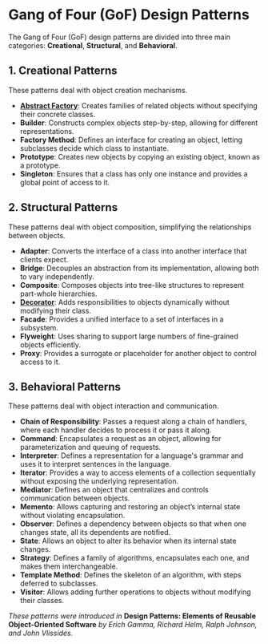 # Gang of Four (GoF) Design Patterns

The Gang of Four (GoF) design patterns are divided into three main categories: **Creational**, **Structural**, and **Behavioral**.

## 1. Creational Patterns
These patterns deal with object creation mechanisms.

- **[Abstract Factory](abstractFactory.md)**: Creates families of related objects without specifying their concrete classes.
- **Builder**: Constructs complex objects step-by-step, allowing for different representations.
- **Factory Method**: Defines an interface for creating an object, letting subclasses decide which class to instantiate.
- **Prototype**: Creates new objects by copying an existing object, known as a prototype.
- **Singleton**: Ensures that a class has only one instance and provides a global point of access to it.

## 2. Structural Patterns
These patterns deal with object composition, simplifying the relationships between objects.

- **Adapter**: Converts the interface of a class into another interface that clients expect.
- **Bridge**: Decouples an abstraction from its implementation, allowing both to vary independently.
- **Composite**: Composes objects into tree-like structures to represent part-whole hierarchies.
- **[Decorator](decorator.md)**: Adds responsibilities to objects dynamically without modifying their class.
- **Facade**: Provides a unified interface to a set of interfaces in a subsystem.
- **Flyweight**: Uses sharing to support large numbers of fine-grained objects efficiently.
- **Proxy**: Provides a surrogate or placeholder for another object to control access to it.

## 3. Behavioral Patterns
These patterns deal with object interaction and communication.

- **Chain of Responsibility**: Passes a request along a chain of handlers, where each handler decides to process it or pass it along.
- **Command**: Encapsulates a request as an object, allowing for parameterization and queuing of requests.
- **Interpreter**: Defines a representation for a language's grammar and uses it to interpret sentences in the language.
- **Iterator**: Provides a way to access elements of a collection sequentially without exposing the underlying representation.
- **Mediator**: Defines an object that centralizes and controls communication between objects.
- **Memento**: Allows capturing and restoring an object’s internal state without violating encapsulation.
- **Observer**: Defines a dependency between objects so that when one changes state, all its dependents are notified.
- **State**: Allows an object to alter its behavior when its internal state changes.
- **Strategy**: Defines a family of algorithms, encapsulates each one, and makes them interchangeable.
- **Template Method**: Defines the skeleton of an algorithm, with steps deferred to subclasses.
- **Visitor**: Allows adding further operations to objects without modifying their classes.

*These patterns were introduced in* **Design Patterns: Elements of Reusable Object-Oriented Software** *by Erich Gamma, Richard Helm, Ralph Johnson, and John Vlissides.*
